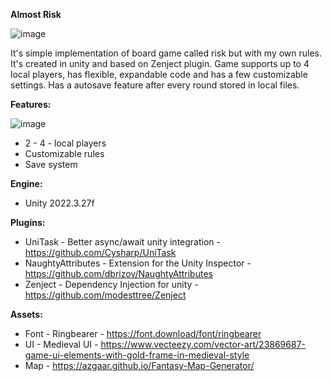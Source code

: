**Almost Risk** 

![image](https://github.com/user-attachments/assets/c81c241f-c2dd-4f02-a361-9fa37daa7af5)

It's simple implementation of board game called risk but with my own rules. It's created in unity and based on Zenject plugin. Game supports up to 4 local players, has flexible, expandable code and has a few customizable settings.
Has a autosave feature after every round stored in local files.  



**Features:**

![image](https://github.com/user-attachments/assets/184d1744-fd0d-4db4-b47b-95230361ab0a)
- 2 - 4 - local players
- Customizable rules 
- Save system
  


**Engine:**
- Unity 2022.3.27f

**Plugins:**
- UniTask - Better async/await unity integration - https://github.com/Cysharp/UniTask
- NaughtyAttributes - Extension for the Unity Inspector - https://github.com/dbrizov/NaughtyAttributes
- Zenject - Dependency Injection for unity - https://github.com/modesttree/Zenject

**Assets:**
- Font - Ringbearer - https://font.download/font/ringbearer
- UI - Medieval UI - https://www.vecteezy.com/vector-art/23869687-game-ui-elements-with-gold-frame-in-medieval-style
- Map - https://azgaar.github.io/Fantasy-Map-Generator/
